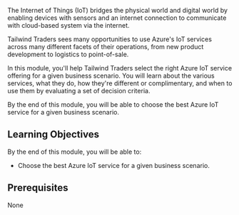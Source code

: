 The Internet of Things (IoT) bridges the physical world and digital world by enabling devices with sensors and an internet connection to communicate with cloud-based system via the internet.

Tailwind Traders sees many opportunities to use Azure's IoT services across many different facets of their operations, from new product development to logistics to point-of-sale.

In this module, you'll help Tailwind Traders select the right Azure IoT service offering for a given business scenario.  You will learn about the various services, what they do, how they're different or complimentary, and when to use them by evaluating a set of decision criteria.

By the end of this module, you will be able to choose the best Azure IoT service for a given business scenario.

## Learning Objectives

By the end of this module, you will be able to:
- Choose the best Azure IoT service for a given business scenario.

## Prerequisites

None
